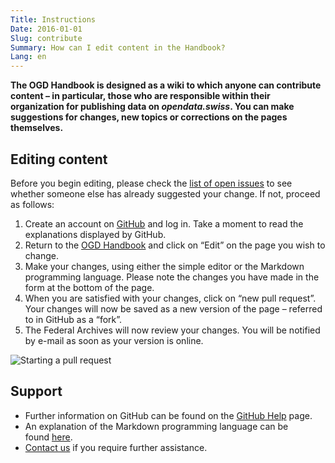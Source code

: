 ```yaml
---
Title: Instructions
Date: 2016-01-01
Slug: contribute
Summary: How can I edit content in the Handbook?
Lang: en
---
```


**The OGD Handbook is designed as a wiki to which anyone can contribute content – in particular, those who are responsible within their organization for publishing data on *opendata.swiss*. You can make suggestions for changes, new topics or corrections on the pages themselves.**

## Editing content

Before you begin editing, please check the [list of open issues](https://github.com/opendata-swiss/ogd-handbook-wiki/issues) to see whether someone else has already suggested your change. If not, proceed as follows:

1. Create an account on [GitHub](https://github.com/) and log in. Take a moment to read the explanations displayed by GitHub.
2. Return to the [OGD Handbook](http://handbook.opendata.swiss/) and click on “Edit” on the page you wish to change.  
3. Make your changes, using either the simple editor or the Markdown programming language. Please note the changes you have made in the form at the bottom of the page.  
4. When you are satisfied with your changes, click on “new pull request”. Your changes will now be saved as a new version of the page – referred to in GitHub as a “fork”.
5. The Federal Archives will now review your changes. You will be notified by e-mail as soon as your version is online. 

![Starting a pull request](../../images/newpullrequest.png)

## Support

- Further information on GitHub can be found on the [GitHub Help](https://help.github.com/) page.
- An explanation of the Markdown programming language can be found [here](http://en.support.wordpress.com/markdown-quick-reference/).
- [Contact us](mailto:opendata@bar.admin.ch) if you require further assistance.
